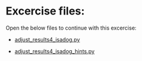 # Excercise files: 

Open the below files to continue with this excercise: 

- [adjust_results4_isadog.py](../data/adjust_results4_isadog.py)

- [adjust_results4_isadog_hints.py](../data/adjust_results4_isadog_hints.py)

